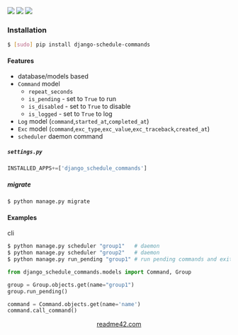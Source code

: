 <!--
https://readme42.com
-->


[![](https://img.shields.io/pypi/v/django-schedule-commands.svg?maxAge=3600)](https://pypi.org/project/django-schedule-commands/)
[![](https://img.shields.io/badge/License-Unlicense-blue.svg?longCache=True)](https://unlicense.org/)
[![](https://github.com/andrewp-as-is/django-schedule-commands.py/workflows/tests42/badge.svg)](https://github.com/andrewp-as-is/django-schedule-commands.py/actions)

### Installation
```bash
$ [sudo] pip install django-schedule-commands
```

#### Features
+   database/models based
+   `Command` model
    +   `repeat_seconds`
    +   `is_pending` - set to `True` to run
    +   `is_disabled` - set to `True` to disable
    +   `is_logged` - set to `True` to log
+   `Log` model (`command`,`started_at`,`completed_at`)
+   `Exc` model (`command`,`exc_type`,`exc_value`,`exc_traceback`,`created_at`)
+   `scheduler` daemon command

##### `settings.py`
```python
INSTALLED_APPS+=['django_schedule_commands']
```

##### migrate
```bash
$ python manage.py migrate
```

#### Examples
cli
```bash
$ python manage.py scheduler "group1"   # daemon
$ python manage.py scheduler "group2"   # daemon
$ python manage.py run_pending "group1" # run pending commands and exit
```

```python
from django_schedule_commands.models import Command, Group

group = Group.objects.get(name="group1")
group.run_pending()

command = Command.objects.get(name='name')
command.call_command()
```

<p align="center">
    <a href="https://readme42.com/">readme42.com</a>
</p>
